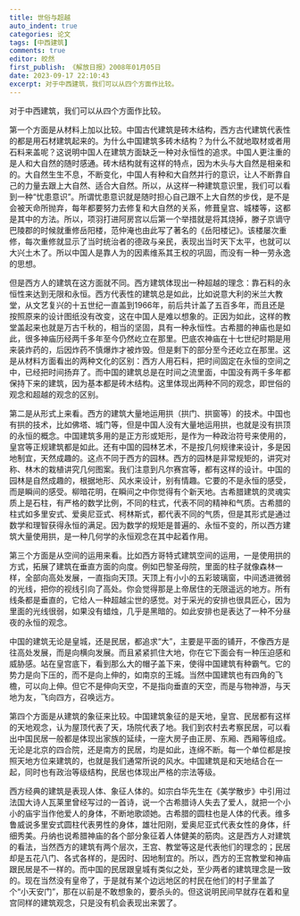 ```yaml
---
title: 世俗与超越
auto_indent: true
categories: 论文
tags: [中西建筑]
comments: true
editor: 皎然
first_publish: 《解放日报》2008年01月05日
date: 2023-09-17 22:10:43
excerpt: 对于中西建筑，我们可以从四个方面作比较。
---
```


对于中西建筑，我们可以从四个方面作比较。

第一个方面是从材料上加以比较。中国古代建筑是砖木结构，西方古代建筑代表性的都是用石材建筑起来的。为什么中国建筑多砖木结构？为什么不就地取材或者用石料来盖呢？这说明中国人在建筑方面缺乏一种对永恒性的追求。中国人更注重的是人和大自然的随时感通。砖木结构就有这样的特点，因为木头与大自然是相亲和的。大自然生生不息，不断变化，中国人有种和大自然并行的意识，让人不断靠自己的力量去跟上大自然、适合大自然。所以，从这样一种建筑意识里，我们可以看到一种“忧患意识”。所谓忧患意识就是随时担心自己跟不上大自然的步伐，是不是会被天命所抛弃，每年都要努力去修复和大自然的关系，修葺皇宫、城楼等，这都是其中的方法。所以，项羽打进阿房宫以后第一个举措就是将其烧掉，滕子京谪守巴陵郡的时候就重修岳阳楼，范仲淹也由此写了著名的《岳阳楼记》。该楼屡次重修，每次重修就显示了当时统治者的德政与亲民，表现出当时天下太平，也就可以大兴土木了。所以中国人是靠人为的因素维系其王权的巩固，而没有一种一劳永逸的思想。

但是西方人的建筑在这方面就不同。西方建筑体现出一种超越的理念：靠石料的永恒性来达到无限和永恒。西方代表性的建筑总是如此，比如说意大利的米兰大教堂，从文艺复兴的十五世纪一直盖到1966年，前后共计盖了五百多年，而且还是按照原来的设计图纸没有改变，这在中国人是难以想象的。正因为如此，这样的教堂盖起来也就是万古千秋的，相当的坚固，具有一种永恒性。古希腊的神庙也是如此，很多神庙历经两千多年至今仍然屹立在那里。巴底农神庙在十七世纪时期是用来装炸药的，后因炸药不慎爆炸才被炸毁。但是剩下的部分至今还屹立在那里。这是从材料方面看出的两种文化的区别：西方人用石料，把时间固定在永恒的空间之中，已经把时间扬弃了。而中国的建筑总是在时间之流里面，中国没有两千多年都保持下来的建筑，因为基本都是砖木结构。这里体现出两种不同的观念，即世俗的观念和超越的观念的区别。

第二是从形式上来看。西方的建筑大量地运用拱（拱门、拱窗等）的技术。中国也有拱的技术，比如佛塔、城门等，但是中国人没有大量地运用拱，也就是没有拱顶的永恒的概念。中国建筑多用的是正方形或矩形，是作为一种政治符号来使用的，皇宫等正规建筑都是如此。还有中国的园林艺术，不是按几何规律来设计，多是因地制宜，天然成趣的。这点不同于西方的园林。西方的园林是非常规矩的，讲究对称、林木的栽植讲究几何图案。我们注意到凡尔赛宫等，都有这样的设计。中国的园林是自然成趣的，根据地形、风水来设计，别有情趣。它要的不是永恒的感受，而是瞬间的感受。柳暗花明，在瞬间之中你觉得有个新天地。古希腊建筑的灵魂实质上是石柱，有严格的数学比例，不同的柱式，代表不同的精神和气质。古希腊的柱式如多里安式、爱奥尼亚式、柯林斯式，都代表不同的气质，但是其形式是通过数学和理智获得永恒的满足。因为数学的规矩是普遍的、永恒不变的，所以西方建筑大量使用拱，是一种几何学的永恒观念在其中起着作用。

第三个方面是从空间的运用来看。比如西方哥特式建筑空间的运用，一是使用拱的方式，拓展了建筑在垂直方面的向度。例如巴黎圣母院，里面的柱子就像森林一样，全部向高处发展，一直指向天顶。天顶上有小小的五彩玻璃窗，中间透进微弱的光线，把你的视线引向了高处。你会觉得那是上帝居住的无限遥远的地方。所有线条都是垂直的，它给人一种超越尘世的感觉。对于采光的安排也很具匠心，因为里面的光线很弱，如果没有蜡烛，几乎是黑暗的。如此安排也是表达了一种不分昼夜的永恒的观念。

中国的建筑无论是皇城，还是民居，都追求“大”，主要是平面的铺开，不像西方是往高处发展，而是向横向发展。而且紧紧抓住大地，你在它下面会有一种压迫感和威胁感。站在皇宫底下，看到那么大的帽子盖下来，使得中国建筑有种霸气。它的势力是向下压的，而不是向上伸的，如南京的王城。当然中国建筑也有四角的飞檐，可以向上伸。但它不是伸向天空，不是指向垂直的天空，而是与物神游，与天地为友，飞向四方，召唤远方。

第四个方面是从建筑的象征来比较。中国建筑象征的是天地，皇宫、民居都有这样的天地观念，认为屋顶代表了天，场院代表了地。我们到农村去考察民居，可以看出中国民居一般都是体现出家族的延续，一座大房子由正房、东厢、西厢等组成。无论是北京的四合院，还是南方的民居，均是如此，连绵不断。每一个单位都是按照天地方位来建筑的，也就是我们通常所说的风水。中国建筑是和天地结合在一起，同时也有政治等级结构，民居也体现出严格的宗法等级。

西方经典的建筑是表现人体、象征人体的。如宗白华先生在《美学散步》中引用过法国大诗人瓦莱里曾经写过的一首诗，说一个古希腊诗人失去了爱人，就把一个小小的庙宇当作他爱人的身体，不断地歌颂她。古希腊的圆柱也是人体的代表。维多鲁威说多里安式圆柱代表男性的身体，雄壮阳刚，爱奥尼亚式代表女性的身体，纤细秀美。丹纳也说希腊神庙的各个部分象征着人体健美的筋肉。这是西方人对建筑的看法，当然西方的建筑有两个层次，王宫、教堂等这是代表他们的理念的；民居却是五花八门、各式各样的，是因时、因地制宜的。所以，西方的王宫教堂和神庙跟民居是不一样的。而中国的民居跟皇城有类似之处，至少两者的建筑理念是一致的。现在当然没有皇帝了，于是就有某个边远地区的村民在他们的村子里盖了个“小天安门”，那在以前是不敢想象的，要杀头的。但这说明民间早就存在着和皇宫同样的建筑观念，只是没有机会表现出来罢了。
